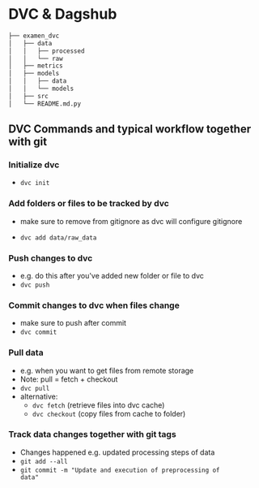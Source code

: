 # DVC & Dagshub

```bash       
├── examen_dvc          
│   ├── data       
│   │   ├── processed      
│   │   └── raw       
│   ├── metrics       
│   ├── models      
│   │   ├── data      
│   │   └── models        
│   ├── src       
│   └── README.md.py       
```

## DVC Commands and typical workflow together with git
### Initialize dvc
- <code>dvc init</code>

### Add folders or files to be tracked by dvc
- make sure to remove from gitignore as dvc will configure gitignore

- <code>dvc add data/raw_data</code>

### Push changes to dvc
- e.g. do this after you've added new folder or file to dvc
- <code>dvc push</code>

### Commit changes to dvc when files change
- make sure to push after commit
- <code>dvc commit</code>

### Pull data
- e.g. when you want to get files from remote storage
- Note: pull = fetch + checkout
- <code>dvc pull</code>
- alternative:
  * <code>dvc fetch</code> (retrieve files into dvc cache)
  * <code>dvc checkout</code> (copy files from cache to folder)

### Track data changes together with git tags
- Changes happened e.g. updated processing steps of data
- <code>git add --all</code>
- <code>git commit -m "Update and execution of preprocessing of data"</code>